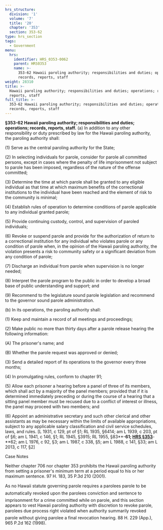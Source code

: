 ```yaml
---
hrs_structure:
  division: '1'
  volume: '7'
  title: '20'
  chapter: '353'
  section: 353-62
type: hrs_section
tags:
  - Government
menu:
  hrs:
    identifier: HRS_0353-0062
    parent: HRS0353
    name: >-
      353-62 Hawaii paroling authority; responsibilities and duties; operations;
      records, reports, staff
weight: 28310
title: >-
  Hawaii paroling authority; responsibilities and duties; operations; records,
  reports, staff
full_title: >-
  353-62 Hawaii paroling authority; responsibilities and duties; operations;
  records, reports, staff
---
```

**§353-62 Hawaii paroling authority; responsibilities and duties; operations; records, reports, staff.** (a) In addition to any other responsibility or duty prescribed by law for the Hawaii paroling authority, the paroling authority shall:

(1) Serve as the central paroling authority for the State;

(2) In selecting individuals for parole, consider for parole all committed persons, except in cases where the penalty of life imprisonment not subject to parole has been imposed, regardless of the nature of the offense committed;

(3) Determine the time at which parole shall be granted to any eligible individual as that time at which maximum benefits of the correctional institutions to the individual have been reached and the element of risk to the community is minimal;

(4) Establish rules of operation to determine conditions of parole applicable to any individual granted parole;

(5) Provide continuing custody, control, and supervision of paroled individuals;

(6) Revoke or suspend parole and provide for the authorization of return to a correctional institution for any individual who violates parole or any condition of parole when, in the opinion of the Hawaii paroling authority, the violation presents a risk to community safety or a significant deviation from any condition of parole;

(7) Discharge an individual from parole when supervision is no longer needed;

(8) Interpret the parole program to the public in order to develop a broad base of public understanding and support; and

(9) Recommend to the legislature sound parole legislation and recommend to the governor sound parole administration.

(b) In its operations, the paroling authority shall:

(1) Keep and maintain a record of all meetings and proceedings;

(2) Make public no more than thirty days after a parole release hearing the following information:

(A) The prisoner's name; and

(B) Whether the parole request was approved or denied;

(3) Send a detailed report of its operations to the governor every three months;

(4) In promulgating rules, conform to chapter 91;

(5) Allow each prisoner a hearing before a panel of three of its members, which shall act by a majority of the panel members; provided that if it is determined immediately preceding or during the course of a hearing that a sitting panel member must be recused due to a conflict of interest or illness, the panel may proceed with two members; and

(6) Appoint an administrative secretary and such other clerical and other assistants as may be necessary within the limits of available appropriations, subject to any applicable salary classification and civil service schedules, laws, and rules. [L 1931, c 129, pt of §1; RL 1935, §6414; am L 1939, c 203, pt of §6; am L 1941, c 146, §1; RL 1945, §3915; RL 1955, §83**-**61; [HRS §353](/title-20/chapter-353/section-353/)**-**62; am L 1976, c 92, §3; am L 1987, c 338, §5; am L 1988, c 141, §33; am L 2013, c 117, §2]

Case Notes

Neither chapter 706 nor chapter 353 prohibits the Hawaii paroling authority from setting a prisoner's minimum term at a period equal to his or her maximum sentence. 97 H. 183, 35 P.3d 210 (2001).

As no Hawaii statute governing parole requires a parolees parole to be automatically revoked upon the parolees conviction and sentence to imprisonment for a crime committed while on parole, and this section appears to vest Hawaii paroling authority with discretion to revoke parole, parolees due process right violated when authority summarily revoked parole without giving parolee a final revocation hearing. 88 H. 229 (App.), 965 P.2d 162 (1998).